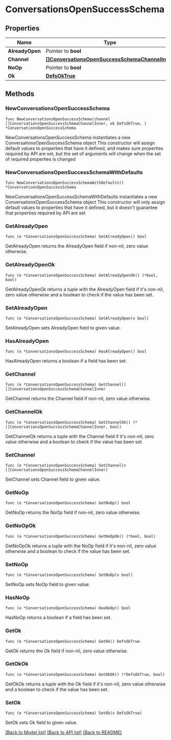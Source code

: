 # ConversationsOpenSuccessSchema

## Properties

Name | Type | Description | Notes
------------ | ------------- | ------------- | -------------
**AlreadyOpen** | Pointer to **bool** |  | [optional] 
**Channel** | [**[]ConversationsOpenSuccessSchemaChannelInner**](ConversationsOpenSuccessSchemaChannelInner.md) |  | 
**NoOp** | Pointer to **bool** |  | [optional] 
**Ok** | [**DefsOkTrue**](DefsOkTrue.md) |  | 

## Methods

### NewConversationsOpenSuccessSchema

`func NewConversationsOpenSuccessSchema(channel []ConversationsOpenSuccessSchemaChannelInner, ok DefsOkTrue, ) *ConversationsOpenSuccessSchema`

NewConversationsOpenSuccessSchema instantiates a new ConversationsOpenSuccessSchema object
This constructor will assign default values to properties that have it defined,
and makes sure properties required by API are set, but the set of arguments
will change when the set of required properties is changed

### NewConversationsOpenSuccessSchemaWithDefaults

`func NewConversationsOpenSuccessSchemaWithDefaults() *ConversationsOpenSuccessSchema`

NewConversationsOpenSuccessSchemaWithDefaults instantiates a new ConversationsOpenSuccessSchema object
This constructor will only assign default values to properties that have it defined,
but it doesn't guarantee that properties required by API are set

### GetAlreadyOpen

`func (o *ConversationsOpenSuccessSchema) GetAlreadyOpen() bool`

GetAlreadyOpen returns the AlreadyOpen field if non-nil, zero value otherwise.

### GetAlreadyOpenOk

`func (o *ConversationsOpenSuccessSchema) GetAlreadyOpenOk() (*bool, bool)`

GetAlreadyOpenOk returns a tuple with the AlreadyOpen field if it's non-nil, zero value otherwise
and a boolean to check if the value has been set.

### SetAlreadyOpen

`func (o *ConversationsOpenSuccessSchema) SetAlreadyOpen(v bool)`

SetAlreadyOpen sets AlreadyOpen field to given value.

### HasAlreadyOpen

`func (o *ConversationsOpenSuccessSchema) HasAlreadyOpen() bool`

HasAlreadyOpen returns a boolean if a field has been set.

### GetChannel

`func (o *ConversationsOpenSuccessSchema) GetChannel() []ConversationsOpenSuccessSchemaChannelInner`

GetChannel returns the Channel field if non-nil, zero value otherwise.

### GetChannelOk

`func (o *ConversationsOpenSuccessSchema) GetChannelOk() (*[]ConversationsOpenSuccessSchemaChannelInner, bool)`

GetChannelOk returns a tuple with the Channel field if it's non-nil, zero value otherwise
and a boolean to check if the value has been set.

### SetChannel

`func (o *ConversationsOpenSuccessSchema) SetChannel(v []ConversationsOpenSuccessSchemaChannelInner)`

SetChannel sets Channel field to given value.


### GetNoOp

`func (o *ConversationsOpenSuccessSchema) GetNoOp() bool`

GetNoOp returns the NoOp field if non-nil, zero value otherwise.

### GetNoOpOk

`func (o *ConversationsOpenSuccessSchema) GetNoOpOk() (*bool, bool)`

GetNoOpOk returns a tuple with the NoOp field if it's non-nil, zero value otherwise
and a boolean to check if the value has been set.

### SetNoOp

`func (o *ConversationsOpenSuccessSchema) SetNoOp(v bool)`

SetNoOp sets NoOp field to given value.

### HasNoOp

`func (o *ConversationsOpenSuccessSchema) HasNoOp() bool`

HasNoOp returns a boolean if a field has been set.

### GetOk

`func (o *ConversationsOpenSuccessSchema) GetOk() DefsOkTrue`

GetOk returns the Ok field if non-nil, zero value otherwise.

### GetOkOk

`func (o *ConversationsOpenSuccessSchema) GetOkOk() (*DefsOkTrue, bool)`

GetOkOk returns a tuple with the Ok field if it's non-nil, zero value otherwise
and a boolean to check if the value has been set.

### SetOk

`func (o *ConversationsOpenSuccessSchema) SetOk(v DefsOkTrue)`

SetOk sets Ok field to given value.



[[Back to Model list]](../README.md#documentation-for-models) [[Back to API list]](../README.md#documentation-for-api-endpoints) [[Back to README]](../README.md)


